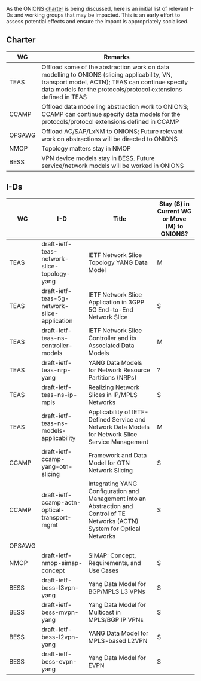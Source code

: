 As the ONIONS [charter](./onions.md) is being discussed, here is an initial list of relevant I-Ds and working groups that may be impacted. This is an early effort to assess potential effects and ensure the impact is appropriately socialised.

## Charter
|WG|Remarks|
|--|--|
|TEAS|Offload some of the abstraction work on data modelling to ONIONS (slicing applicability, VN, transport model, ACTN); TEAS can continue specify data models for the protocols/protocol extensions defined in TEAS|
|CCAMP|Offload data modelling abstraction work to ONIONS; CCAMP can continue specify data models for the protocols/protocol extensions defined in CCAMP|
|OPSAWG|Offload AC/SAP/LxNM to ONIONS; Future relevant work on abstractions will be directed to ONIONS|
|NMOP|Topology matters stay in NMOP|
|BESS|VPN device models stay in BESS. Future service/network models will be worked in ONIONS|


## I-Ds
|WG|I-D|Title|Stay (S) in Current WG or Move (M) to ONIONS?|
|--|--|--|--|
|TEAS|draft-ietf-teas-network-slice-topology-yang|IETF Network Slice Topology YANG Data Model|M|
|TEAS|draft-ietf-teas-5g-network-slice-application|IETF Network Slice Application in 3GPP 5G End-to-End Network Slice|S|
|TEAS|draft-ietf-teas-ns-controller-models|IETF Network Slice Controller and its Associated Data Models|M|
|TEAS|draft-ietf-teas-nrp-yang|YANG Data Models for Network Resource Partitions (NRPs)|?|
|TEAS|draft-ietf-teas-ns-ip-mpls|Realizing Network Slices in IP/MPLS Networks|S|
|TEAS|draft-ietf-teas-ns-models-applicability|Applicability of IETF-Defined Service and Network Data Models for Network Slice Service Management|M|
|CCAMP|draft-ietf-ccamp-yang-otn-slicing|Framework and Data Model for OTN Network Slicing|S|
|CCAMP|draft-ietf-ccamp-actn-optical-transport-mgmt|Integrating YANG Configuration and Management into an Abstraction and Control of TE Networks (ACTN) System for Optical Networks|S|
|OPSAWG||||
|NMOP|draft-ietf-nmop-simap-concept|SIMAP: Concept, Requirements, and Use Cases|S|
|BESS|draft-ietf-bess-l3vpn-yang|Yang Data Model for BGP/MPLS L3 VPNs|S|
|BESS|draft-ietf-bess-mvpn-yang|Yang Data Model for Multicast in MPLS/BGP IP VPNs|S|
|BESS|draft-ietf-bess-l2vpn-yang|YANG Data Model for MPLS-based L2VPN|S|
|BESS|draft-ietf-bess-evpn-yang|Yang Data Model for EVPN|S|
